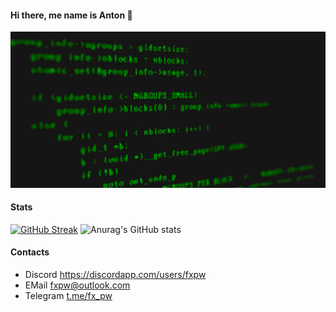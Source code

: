 #### Hi there, me name is Anton 👋


[![](https://github.com/fxpw/fxpw/blob/main/img/code.gif)](https://chromedino.com)

#### Stats
[![GitHub Streak](https://streak-stats.demolab.com?user=fxpw&theme=dark&ring=EB7F4C)](https://git.io/streak-stats)
![Anurag's GitHub stats](https://github-readme-stats.vercel.app/api?username=fxpw&show_icons=true&theme=vision-friendly-dark)
#### Contacts
 - Discord https://discordapp.com/users/fxpw
 - EMail fxpw@outlook.com
 - Telegram [t.me/fx_pw](https://t.me/fx_pw)
